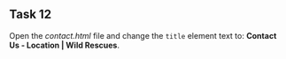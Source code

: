 ## Task 12
Open the *contact.html* file and change the `title` element text to: **Contact Us - Location | Wild Rescues**.
 